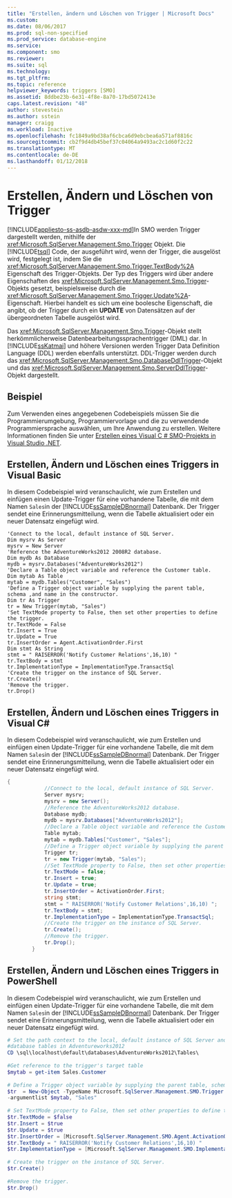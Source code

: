 ```yaml
---
title: "Erstellen, ändern und Löschen von Trigger | Microsoft Docs"
ms.custom: 
ms.date: 08/06/2017
ms.prod: sql-non-specified
ms.prod_service: database-engine
ms.service: 
ms.component: smo
ms.reviewer: 
ms.suite: sql
ms.technology: 
ms.tgt_pltfrm: 
ms.topic: reference
helpviewer_keywords: triggers [SMO]
ms.assetid: 8ddbe23b-6e31-4f8e-8a70-17bd5072413e
caps.latest.revision: "48"
author: stevestein
ms.author: sstein
manager: craigg
ms.workload: Inactive
ms.openlocfilehash: fc1849a9bd38af6cbca6d9ebcbea6a571af8816c
ms.sourcegitcommit: cb2f9d4db45bef37c04064a9493ac2c1d60f2c22
ms.translationtype: MT
ms.contentlocale: de-DE
ms.lasthandoff: 01/12/2018
---
```

# <a name="creating-altering-and-removing-triggers"></a>Erstellen, Ändern und Löschen von Trigger
[!INCLUDE[appliesto-ss-asdb-asdw-xxx-md](../../../includes/appliesto-ss-asdb-asdw-xxx-md.md)]In SMO werden Trigger dargestellt werden, mithilfe der <xref:Microsoft.SqlServer.Management.Smo.Trigger> Objekt. Die [!INCLUDE[tsql](../../../includes/tsql-md.md)] Code, der ausgeführt wird, wenn der Trigger, die ausgelöst wird, festgelegt ist, indem Sie die <xref:Microsoft.SqlServer.Management.Smo.Trigger.TextBody%2A> Eigenschaft des Trigger-Objekts. Der Typ des Triggers wird über andere Eigenschaften des <xref:Microsoft.SqlServer.Management.Smo.Trigger>-Objekts gesetzt, beispielsweise durch die <xref:Microsoft.SqlServer.Management.Smo.Trigger.Update%2A>-Eigenschaft. Hierbei handelt es sich um eine boolesche Eigenschaft, die angibt, ob der Trigger durch ein **UPDATE** von Datensätzen auf der übergeordneten Tabelle ausgelöst wird.  
  
 Das <xref:Microsoft.SqlServer.Management.Smo.Trigger>-Objekt stellt herkömmlicherweise Datenbearbeitungssprachentrigger (DML) dar. In [!INCLUDE[ssKatmai](../../../includes/sskatmai-md.md)] und höhere Versionen werden Trigger Data Definition Language (DDL) werden ebenfalls unterstützt. DDL-Trigger werden durch das <xref:Microsoft.SqlServer.Management.Smo.DatabaseDdlTrigger>-Objekt und das <xref:Microsoft.SqlServer.Management.Smo.ServerDdlTrigger>-Objekt dargestellt.  
  
## <a name="example"></a>Beispiel  
Zum Verwenden eines angegebenen Codebeispiels müssen Sie die Programmierumgebung, Programmiervorlage und die zu verwendende Programmiersprache auswählen, um Ihre Anwendung zu erstellen. Weitere Informationen finden Sie unter [Erstellen eines Visual C &#35; SMO-Projekts in Visual Studio .NET](../../../relational-databases/server-management-objects-smo/how-to-create-a-visual-csharp-smo-project-in-visual-studio-net.md).  
 
  
## <a name="creating-altering-and-removing-a-trigger-in-visual-basic"></a>Erstellen, Ändern und Löschen eines Triggers in Visual Basic  
 In diesem Codebeispiel wird veranschaulicht, wie zum Erstellen und einfügen einen Update-Trigger für eine vorhandene Tabelle, die mit dem Namen `Sales`in der [!INCLUDE[ssSampleDBnormal](../../../includes/sssampledbnormal-md.md)] Datenbank. Der Trigger sendet eine Erinnerungsmitteilung, wenn die Tabelle aktualisiert oder ein neuer Datensatz eingefügt wird.  
  
```VBNET
'Connect to the local, default instance of SQL Server.
Dim mysrv As Server
mysrv = New Server
'Reference the AdventureWorks2012 2008R2 database.
Dim mydb As Database
mydb = mysrv.Databases("AdventureWorks2012")
'Declare a Table object variable and reference the Customer table.
Dim mytab As Table
mytab = mydb.Tables("Customer", "Sales")
'Define a Trigger object variable by supplying the parent table, schema ,and name in the constructor.
Dim tr As Trigger
tr = New Trigger(mytab, "Sales")
'Set TextMode property to False, then set other properties to define the trigger.
tr.TextMode = False
tr.Insert = True
tr.Update = True
tr.InsertOrder = Agent.ActivationOrder.First
Dim stmt As String
stmt = " RAISERROR('Notify Customer Relations',16,10) "
tr.TextBody = stmt
tr.ImplementationType = ImplementationType.TransactSql
'Create the trigger on the instance of SQL Server.
tr.Create()
'Remove the trigger.
tr.Drop()
``` 
  
## <a name="creating-altering-and-removing-a-trigger-in-visual-c"></a>Erstellen, Ändern und Löschen eines Triggers in Visual C#  
 In diesem Codebeispiel wird veranschaulicht, wie zum Erstellen und einfügen einen Update-Trigger für eine vorhandene Tabelle, die mit dem Namen `Sales`in der [!INCLUDE[ssSampleDBnormal](../../../includes/sssampledbnormal-md.md)] Datenbank. Der Trigger sendet eine Erinnerungsmitteilung, wenn die Tabelle aktualisiert oder ein neuer Datensatz eingefügt wird.  
  
```csharp  
{  
            //Connect to the local, default instance of SQL Server.   
            Server mysrv;  
            mysrv = new Server();  
            //Reference the AdventureWorks2012 database.   
            Database mydb;  
            mydb = mysrv.Databases["AdventureWorks2012"];  
            //Declare a Table object variable and reference the Customer table.   
            Table mytab;  
            mytab = mydb.Tables["Customer", "Sales"];  
            //Define a Trigger object variable by supplying the parent table, schema ,and name in the constructor.   
            Trigger tr;  
            tr = new Trigger(mytab, "Sales");  
            //Set TextMode property to False, then set other properties to define the trigger.   
            tr.TextMode = false;  
            tr.Insert = true;  
            tr.Update = true;  
            tr.InsertOrder = ActivationOrder.First;  
            string stmt;  
            stmt = " RAISERROR('Notify Customer Relations',16,10) ";  
            tr.TextBody = stmt;  
            tr.ImplementationType = ImplementationType.TransactSql;  
            //Create the trigger on the instance of SQL Server.   
            tr.Create();  
            //Remove the trigger.   
            tr.Drop();  
        }  
```  
  
## <a name="creating-altering-and-removing-a-trigger-in-powershell"></a>Erstellen, Ändern und Löschen eines Triggers in PowerShell  
 In diesem Codebeispiel wird veranschaulicht, wie zum Erstellen und einfügen einen Update-Trigger für eine vorhandene Tabelle, die mit dem Namen `Sales`in der [!INCLUDE[ssSampleDBnormal](../../../includes/sssampledbnormal-md.md)] Datenbank. Der Trigger sendet eine Erinnerungsmitteilung, wenn die Tabelle aktualisiert oder ein neuer Datensatz eingefügt wird.  
  
```powershell  
# Set the path context to the local, default instance of SQL Server and to the  
#database tables in Adventureworks2012  
CD \sql\localhost\default\databases\AdventureWorks2012\Tables\  
  
#Get reference to the trigger's target table  
$mytab = get-item Sales.Customer  
  
# Define a Trigger object variable by supplying the parent table, schema ,and name in the constructor.  
$tr  = New-Object -TypeName Microsoft.SqlServer.Management.SMO.Trigger `  
-argumentlist $mytab, "Sales"  
  
# Set TextMode property to False, then set other properties to define the trigger.   
$tr.TextMode = $false  
$tr.Insert = $true  
$tr.Update = $true  
$tr.InsertOrder = [Microsoft.SqlServer.Management.SMO.Agent.ActivationOrder]::First  
$tr.TextBody = " RAISERROR('Notify Customer Relations',16,10) "  
$tr.ImplementationType = [Microsoft.SqlServer.Management.SMO.ImplementationType]::TransactSql  
  
# Create the trigger on the instance of SQL Server.   
$tr.Create()  
  
#Remove the trigger.   
$tr.Drop()  
```  
  
  
